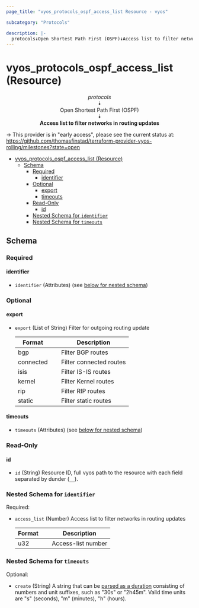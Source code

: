 ```yaml
---
page_title: "vyos_protocols_ospf_access_list Resource - vyos"

subcategory: "Protocols"

description: |-
  protocols⯯Open Shortest Path First (OSPF)⯯Access list to filter networks in routing updates
---
```


# vyos_protocols_ospf_access_list (Resource)
<center>

*protocols*  
⯯  
Open Shortest Path First (OSPF)  
⯯  
**Access list to filter networks in routing updates**


</center>

-> This provider is in "early access", please see the current status at: https://github.com/thomasfinstad/terraform-provider-vyos-rolling/milestones?state=open

<!--TOC-->

- [vyos_protocols_ospf_access_list (Resource)](#vyos_protocols_ospf_access_list-resource)
  - [Schema](#schema)
    - [Required](#required)
      - [identifier](#identifier)
    - [Optional](#optional)
      - [export](#export)
      - [timeouts](#timeouts)
    - [Read-Only](#read-only)
      - [id](#id)
    - [Nested Schema for `identifier`](#nested-schema-for-identifier)
    - [Nested Schema for `timeouts`](#nested-schema-for-timeouts)

<!--TOC-->

<!-- schema generated by tfplugindocs -->
## Schema

### Required

#### identifier
- `identifier` (Attributes) (see [below for nested schema](#nestedatt--identifier))

### Optional

#### export
- `export` (List of String) Filter for outgoing routing update

    |  Format     &emsp;|  Description              |
    |-------------|---------------------------|
    |  bgp        &emsp;|  Filter BGP routes        |
    |  connected  &emsp;|  Filter connected routes  |
    |  isis       &emsp;|  Filter IS-IS routes      |
    |  kernel     &emsp;|  Filter Kernel routes     |
    |  rip        &emsp;|  Filter RIP routes        |
    |  static     &emsp;|  Filter static routes     |
#### timeouts
- `timeouts` (Attributes) (see [below for nested schema](#nestedatt--timeouts))

### Read-Only

#### id
- `id` (String) Resource ID, full vyos path to the resource with each field separated by dunder (`__`).

<a id="nestedatt--identifier"></a>
### Nested Schema for `identifier`

Required:

- `access_list` (Number) Access list to filter networks in routing updates

    |  Format  &emsp;|  Description         |
    |----------|----------------------|
    |  u32     &emsp;|  Access-list number  |


<a id="nestedatt--timeouts"></a>
### Nested Schema for `timeouts`

Optional:

- `create` (String) A string that can be [parsed as a duration](https://pkg.go.dev/time#ParseDuration) consisting of numbers and unit suffixes, such as &#34;30s&#34; or &#34;2h45m&#34;. Valid time units are &#34;s&#34; (seconds), &#34;m&#34; (minutes), &#34;h&#34; (hours).
